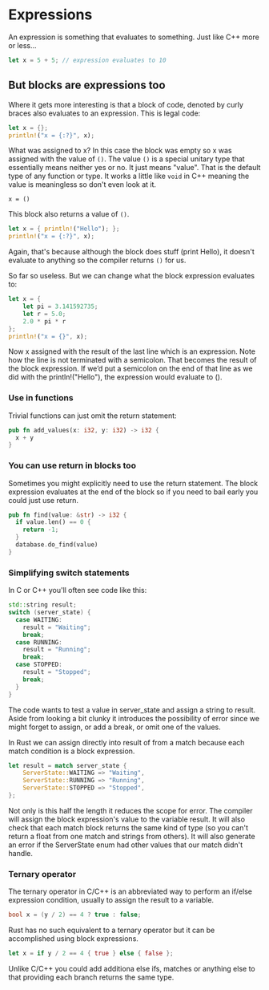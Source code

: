 # Expressions

An expression is something that evaluates to something. Just like C++ more or less...

```rust
let x = 5 + 5; // expression evaluates to 10
```

## But blocks are expressions too

Where it gets more interesting is that a block of code, denoted by curly braces also evaluates to an expression. This is legal code:

```rust
let x = {};
println!("x = {:?}", x);
```

What was assigned to x? In this case the block was empty so x was assigned with the value of `()`. The value `()` is a special unitary type that essentially means neither yes or no. It just means "value".  That is the default type of any function or type. It works a little like `void` in C++ meaning the value is meaningless so don't even look at it.

```
x = ()
```

This block also returns a value of `()`.

```rust
let x = { println!("Hello"); };
println!("x = {:?}", x);
```

Again, that's because although the block does stuff (print Hello), it doesn't evaluate to anything so the compiler returns `()` for us.

So far so useless. But we can change what the block expression evaluates to:

```rust
let x = {
    let pi = 3.141592735;
    let r = 5.0;
    2.0 * pi * r
};
println!("x = {}", x);
```

Now x assigned with the result of the last line which is an expression. Note how the line is not terminated with a semicolon. That becomes the result of the block expression. If we’d put a semicolon on the end of that line as we did with the println!("Hello"), the expression would evaluate to ().

### Use in functions

Trivial functions can just omit the return statement:

```rust
pub fn add_values(x: i32, y: i32) -> i32 {
  x + y
}
```

### You can use return in blocks too

Sometimes you might explicitly need to use the return statement. The block expression evaluates at the end of the block so if you need to bail early you could just use return.

```rust
pub fn find(value: &str) -> i32 {
  if value.len() == 0 {
    return -1;
  }
  database.do_find(value)
}
```

### Simplifying switch statements

In C or C++ you'll often see code like this:

```c++
std::string result;
switch (server_state) {
  case WAITING:
    result = "Waiting";
    break;
  case RUNNING:
    result = "Running";
    break;
  case STOPPED:
    result = "Stopped";
    break;
  }
}
```

The code wants to test a value in server_state and assign a string to result. Aside from looking a bit clunky it introduces the possibility of error since we might forget to assign, or add a break, or omit one of the values. 

In Rust we can assign directly into result of from a match because each match condition is a block expression.

```rust
let result = match server_state {
    ServerState::WAITING => "Waiting",
    ServerState::RUNNING => "Running",
    ServerState::STOPPED => "Stopped",
};
```

Not only is this half the length it reduces the scope for error. The compiler will assign the block expression's value to the variable result. It will also check that each match block returns the same kind of type (so you can't return a float from one match and strings from others). It will also generate an error if the ServerState enum had other values that our match didn't handle.

### Ternary operator

The ternary operator in C/C++ is an abbreviated way to perform an if/else expression condition, usually to assign the result to a variable.

```c++
bool x = (y / 2) == 4 ? true : false;
```

Rust has no such equivalent to a ternary operator but it can be accomplished using block expressions.

```rust
let x = if y / 2 == 4 { true } else { false };
```

Unlike C/C++ you could add additiona else ifs, matches or anything else to that providing each branch returns the same type.
